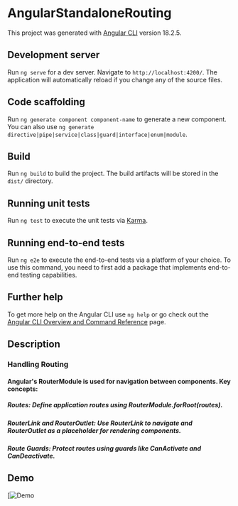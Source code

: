 # AngularStandaloneRouting

This project was generated with [Angular CLI](https://github.com/angular/angular-cli) version 18.2.5.

## Development server

Run `ng serve` for a dev server. Navigate to `http://localhost:4200/`. The application will automatically reload if you change any of the source files.

## Code scaffolding

Run `ng generate component component-name` to generate a new component. You can also use `ng generate directive|pipe|service|class|guard|interface|enum|module`.

## Build

Run `ng build` to build the project. The build artifacts will be stored in the `dist/` directory.

## Running unit tests

Run `ng test` to execute the unit tests via [Karma](https://karma-runner.github.io).

## Running end-to-end tests

Run `ng e2e` to execute the end-to-end tests via a platform of your choice. To use this command, you need to first add a package that implements end-to-end testing capabilities.

## Further help

To get more help on the Angular CLI use `ng help` or go check out the [Angular CLI Overview and Command Reference](https://angular.dev/tools/cli) page.
## Description 

###  Handling Routing


 #### Angular's RouterModule is used for navigation between components. Key concepts:

  ##### Routes: Define application routes using RouterModule.forRoot(routes).
  ##### RouterLink and RouterOutlet: Use RouterLink to navigate and RouterOutlet as a placeholder for rendering components.
  ##### Route Guards: Protect routes using guards like CanActivate and CanDeactivate.

## Demo

[![Demo](https://www.youtube.com/watch?v=lIqH1Uki1nI)

